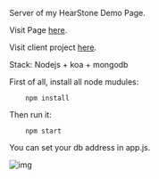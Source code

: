 Server of my HearStone Demo Page.

Visit Page [here](https://littlestupid.github.io/heart_stone_page/#/cards).

Visit client project [here](https://github.com/LittleStupid/heart_stone_page/).

Stack: Nodejs + koa + mongodb

First of all, install all node mudules:

        npm install

Then run it:

        npm start

You can set your db address in app.js.

![img](heart_stone.gif)
